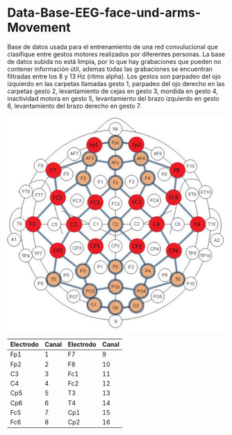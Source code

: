 # Data-Base-EEG-face-und-arms-Movement
Base de datos usada para el entrenamiento de una red convulucional 
que clasifique entre gestos motores realizados por diferentes personas. 
La base de datos subida no está limpia, por lo que hay grabaciones que 
pueden no contener información útil, ademas todas las grabaciones se encuentran filtradas entre los 8 y 13 Hz (ritmo alpha). Los gestos son parpadeo del ojo 
izquierdo en las carpetas llamadas gesto 1, parpadeo del ojo derecho en las carpetas gesto 2, levantamiento de cejas en gesto 3, mordida en gesto 4, 
inactividad motora en gesto 5, levantamiento del brazo izquierdo en gesto 6, levantamiento del 
brazo derecho en gesto 7.

![Distribucion de electrodos](https://github.com/IvanDanielVillegas/Data-Base-EEG-face-und-arms-Movement/blob/main/Sugerido_Me.jpg)

|Electrodo|Canal|Electrodo|Canal|
|---------|-----|---------|-----|
|Fp1|1|F7|9|
|Fp2|2|F8|10|
|C3|3|Fc1|11|
|C4|4|Fc2|12|
|Cp5|5|T3|13|
|Cp6|6|T4|14|
|Fc5|7|Cp1|15|
|Fc6|8|Cp2|16|
